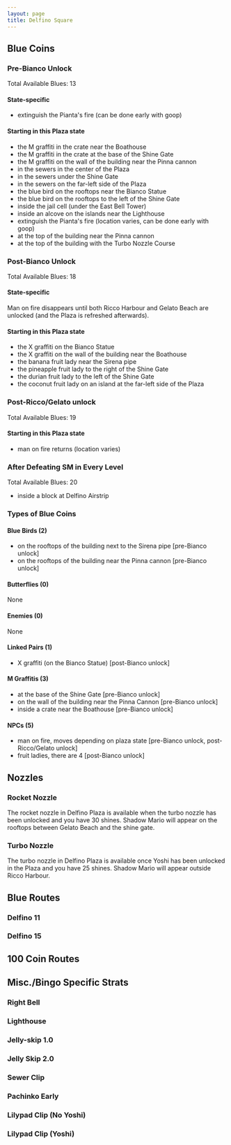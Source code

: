 ```yaml
---
layout: page
title: Delfino Square
---
```


## Blue Coins ##

### Pre-Bianco Unlock ###
Total Available Blues: 13

#### State-specific ####
- extinguish the Pianta's fire (can be done early with goop)

#### Starting in this Plaza state ####
- the M graffiti in the crate near the Boathouse
- the M graffiti in the crate at the base of the Shine Gate
- the M graffiti on the wall of the building near the Pinna cannon
- in the sewers in the center of the Plaza
- in the sewers under the Shine Gate
- in the sewers on the far-left side of the Plaza
- the blue bird on the rooftops near the Bianco Statue
- the blue bird on the rooftops to the left of the Shine Gate
- inside the jail cell (under the East Bell Tower)
- inside an alcove on the islands near the Lighthouse
- extinguish the Pianta's fire (location varies, can be done early with goop)
- at the top of the building near the Pinna cannon
- at the top of the building with the Turbo Nozzle Course

### Post-Bianco Unlock ###
Total Available Blues: 18

#### State-specific ####
Man on fire disappears until both Ricco Harbour and Gelato Beach
are unlocked (and the Plaza is refreshed afterwards).

#### Starting in this Plaza state ####
- the X graffiti on the Bianco Statue
- the X graffiti on the wall of the building near the Boathouse
- the banana fruit lady near the Sirena pipe
- the pineapple fruit lady to the right of the Shine Gate
- the durian fruit lady to the left of the Shine Gate
- the coconut fruit lady on an island at the far-left side of the Plaza

### Post-Ricco/Gelato unlock ###
Total Available Blues: 19

#### Starting in this Plaza state ####
- man on fire returns (location varies)

### After Defeating SM in Every Level ###
Total Available Blues: 20
- inside a block at Delfino Airstrip

### Types of Blue Coins ###
#### Blue Birds (2) ####
- on the rooftops of the building next to the Sirena pipe [pre-Bianco unlock]
- on the rooftops of the building near the Pinna cannon [pre-Bianco unlock]

#### Butterflies (0) ####
None

#### Enemies (0) ####
None

#### Linked Pairs (1)  ####
- X graffiti (on the Bianco Statue) [post-Bianco unlock]

#### M Graffitis (3) ####
- at the base of the Shine Gate [pre-Bianco unlock]
- on the wall of the building near the Pinna Cannon [pre-Bianco unlock]
- inside a crate near the Boathouse [pre-Bianco unlock]

#### NPCs (5) ####
- man on fire, moves depending on plaza state [pre-Bianco unlock, post-Ricco/Gelato unlock]
- fruit ladies, there are 4 [post-Bianco unlock]

## Nozzles ##

### Rocket Nozzle ###
The rocket nozzle in Delfino Plaza is available when the turbo
nozzle has been unlocked and you have 30 shines. Shadow Mario will
appear on the rooftops between Gelato Beach and the shine gate.

### Turbo Nozzle ###
The turbo nozzle in Delfino Plaza is available once Yoshi has
been unlocked in the Plaza and you have 25 shines. Shadow Mario
will appear outside Ricco Harbour.

## Blue Routes ##
### Delfino 11 ###

### Delfino 15 ###

## 100 Coin Routes ##

## Misc./Bingo Specific Strats ##
### Right Bell ###

### Lighthouse ###

### Jelly-skip 1.0 ###

### Jelly Skip 2.0 ###

### Sewer Clip ###

### Pachinko Early ###

### Lilypad Clip (No Yoshi) ###

### Lilypad Clip (Yoshi) ###
